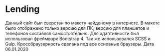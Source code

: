 # Lending
Данный сайт был сверстан по макету найденому в интернете. В макете было отображено только версию для ПК, версию для планшетов и телефонов составлял самостоятельно. Для адаптивности был использован фреймворк Bootstrap 4. Так же использовался SCSS и Gulp. Кроссбраузерность сделана под все основные браузеры. Дата 06.01.2020
